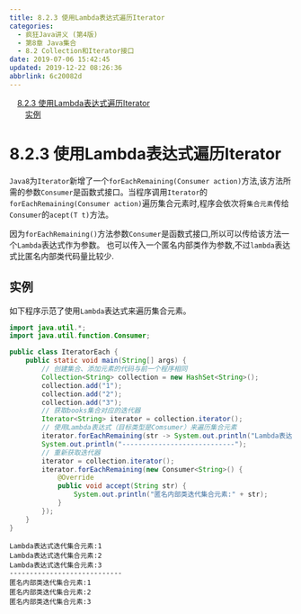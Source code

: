 ```yaml
---
title: 8.2.3 使用Lambda表达式遍历Iterator
categories: 
  - 疯狂Java讲义 (第4版)
  - 第8章 Java集合
  - 8.2 Collection和Iterator接口
date: 2019-07-06 15:42:45
updated: 2019-12-22 08:26:36
abbrlink: 6c20082d
---
```

<div id='my_toc'><a href="/JavaReadingNotes/6c20082d/#8-2-3-使用Lambda表达式遍历Iterator" class="header_1">8.2.3 使用Lambda表达式遍历Iterator</a><br><a href="/JavaReadingNotes/6c20082d/#实例" class="header_2">实例</a><br></div>
<style>.header_1{margin-left: 1em;}.header_2{margin-left: 2em;}.header_3{margin-left: 3em;}.header_4{margin-left: 4em;}.header_5{margin-left: 5em;}.header_6{margin-left: 6em;}</style>
<!--more-->
<script>if (navigator.platform.search('arm')==-1){document.getElementById('my_toc').style.display = 'none';}var e,p = document.getElementsByTagName('p');while (p.length>0) {e = p[0];e.parentElement.removeChild(e);}</script>

<!--end-->
<!--SSTStart-->
# 8.2.3 使用Lambda表达式遍历Iterator #
`Java8`为`Iterator`新增了一个`forEachRemaining(Consumer action)`方法,该方法所需的参数`Consumer`是函数式接口。当程序调用`Iterator`的`forEachRemaining(Consumer action)`遍历集合元素时,程序会依次将`集合元素`传给`Consumer`的`acept(T t)`方法。

因为`forEachRemaining()`方法参数`Consumer`是函数式接口,所以可以传给该方法一个`Lambda`表达式作为参数。
也可以传入一个匿名内部类作为参数,不过`lambda`表达式比匿名内部类代码量比较少.
<!--SSTStop-->
## 实例 ##
如下程序示范了使用`Lambda`表达式来遍历集合元素。
```java
import java.util.*;
import java.util.function.Consumer;

public class IteratorEach {
    public static void main(String[] args) {
        // 创建集合、添加元素的代码与前一个程序相同
        Collection<String> collection = new HashSet<String>();
        collection.add("1");
        collection.add("2");
        collection.add("3");
        // 获取books集合对应的迭代器
        Iterator<String> iterator = collection.iterator();
        // 使用Lambda表达式（目标类型是Comsumer）来遍历集合元素
        iterator.forEachRemaining(str -> System.out.println("Lambda表达式迭代集合元素:" + str));
        System.out.println("----------------------------");
        // 重新获取迭代器
        iterator = collection.iterator();
        iterator.forEachRemaining(new Consumer<String>() {
            @Override
            public void accept(String str) {
                System.out.println("匿名内部类迭代集合元素:" + str);
            }
        });
    }
}
``` 
```
Lambda表达式迭代集合元素:1
Lambda表达式迭代集合元素:2
Lambda表达式迭代集合元素:3
----------------------------
匿名内部类迭代集合元素:1
匿名内部类迭代集合元素:2
匿名内部类迭代集合元素:3
```
